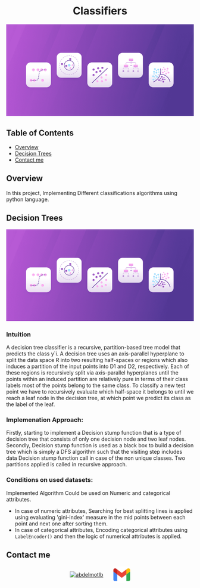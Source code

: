 <h1 align="center">Classifiers</h1>
<div align="center">
    <img src="./classification.png" alt="classifiers" width="800" />
</div>

## Table of Contents

- [Overview](#overview)
- [Decision Trees](#Decision-Trees)
- [Contact me](#Contact-me)

## Overview

In this project, Implementing Different classifications algorithms using python language.

## Decision Trees
<p align="center">
  <img src="./classification.png">
</p>

### Intuition
A decision tree classifier is a recursive, partition-based tree model that predicts the class y`i. A decision tree uses an axis-parallel hyperplane to split the data space R into two resulting half-spaces or regions which also induces a partition of the input points into D1 and D2, respectively. Each of these regions is recursively split via axis-parallel hyperplanes until the points within an induced partition are relatively pure in terms of their class labels most of the points belong to the same class.
To classify a new test point we have to recursively evaluate which half-space it belongs to until we reach a leaf node in the decision tree, at which point we predict its class as the label of the leaf.

### Implemenation Approach:
Firstly, starting to implement a Decision stump function that is a type of decision tree that consists of only one decision node and two leaf nodes.
Secondly, Decision stump function is used as a black box to build a decision tree which is simply a DFS algorithm such that the visiting step includes data Decision stump function call in case of the non unique classes. Two partitions applied is called in recursive approach.

### Conditions on used datasets:
Implemented Algorithm Could be used on Numeric and categorical attributes.
- In case of numeric attributes, Searching for best splitting lines is applied using evaluating 'gini-index' measure in the mid points between each point and next one after sorting them.
- In case of categorical attributes, Encoding categorical attributes using `LabelEncoder()` and then the logic of numerical attributes is applied.

## Contact me
<!-- contact me -->
<div align="center" font-size="25px">
      <!-- linkedin -->
      <a href="https://linkedin.com/in/abdelmotlb10/" target="blank"><img align="center" src="https://raw.githubusercontent.com/rahuldkjain/github-profile-readme-generator/master/src/images/icons/Social/linked-in-alt.svg" alt="abdelmotlb" height="40" width="40" /></a> 
      &nbsp; &nbsp; &nbsp;
      <!-- gmail -->
      <a href="mailto:abdelmotlb10@gmail.com" target="blank"><img align="center" src="https://github.com/abdelmotlb/abdelmotlb/blob/main/assets/gmail.svg" alt="abdelmotlb" height="45" width="45" /> 
</a>
</div>
